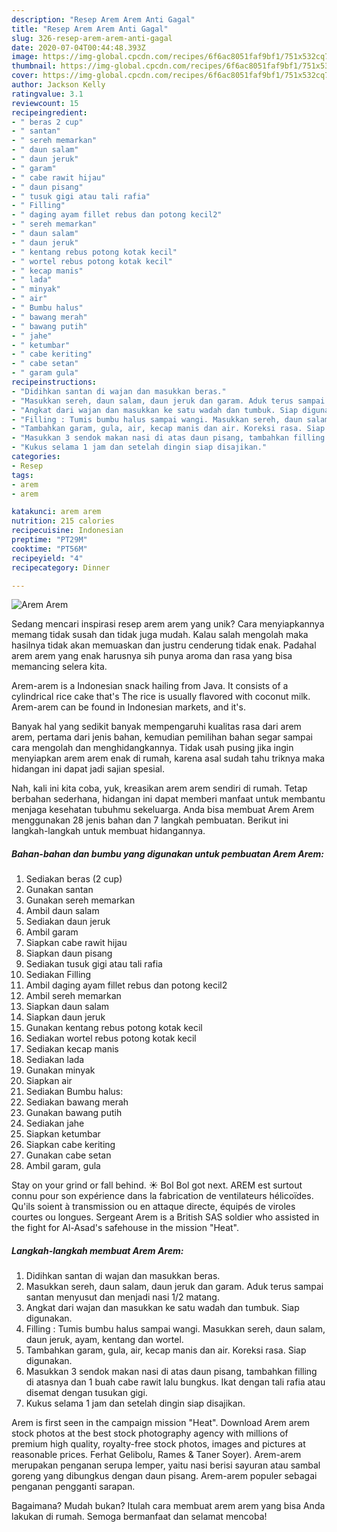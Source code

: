 ```yaml
---
description: "Resep Arem Arem Anti Gagal"
title: "Resep Arem Arem Anti Gagal"
slug: 326-resep-arem-arem-anti-gagal
date: 2020-07-04T00:44:48.393Z
image: https://img-global.cpcdn.com/recipes/6f6ac8051faf9bf1/751x532cq70/arem-arem-foto-resep-utama.jpg
thumbnail: https://img-global.cpcdn.com/recipes/6f6ac8051faf9bf1/751x532cq70/arem-arem-foto-resep-utama.jpg
cover: https://img-global.cpcdn.com/recipes/6f6ac8051faf9bf1/751x532cq70/arem-arem-foto-resep-utama.jpg
author: Jackson Kelly
ratingvalue: 3.1
reviewcount: 15
recipeingredient:
- " beras 2 cup"
- " santan"
- " sereh memarkan"
- " daun salam"
- " daun jeruk"
- " garam"
- " cabe rawit hijau"
- " daun pisang"
- " tusuk gigi atau tali rafia"
- " Filling"
- " daging ayam fillet rebus dan potong kecil2"
- " sereh memarkan"
- " daun salam"
- " daun jeruk"
- " kentang rebus potong kotak kecil"
- " wortel rebus potong kotak kecil"
- " kecap manis"
- " lada"
- " minyak"
- " air"
- " Bumbu halus"
- " bawang merah"
- " bawang putih"
- " jahe"
- " ketumbar"
- " cabe keriting"
- " cabe setan"
- " garam gula"
recipeinstructions:
- "Didihkan santan di wajan dan masukkan beras."
- "Masukkan sereh, daun salam, daun jeruk dan garam. Aduk terus sampai santan menyusut dan menjadi nasi 1/2 matang."
- "Angkat dari wajan dan masukkan ke satu wadah dan tumbuk. Siap digunakan."
- "Filling : Tumis bumbu halus sampai wangi. Masukkan sereh, daun salam, daun jeruk, ayam, kentang dan wortel."
- "Tambahkan garam, gula, air, kecap manis dan air. Koreksi rasa. Siap digunakan."
- "Masukkan 3 sendok makan nasi di atas daun pisang, tambahkan filling di atasnya dan 1 buah cabe rawit lalu bungkus. Ikat dengan tali rafia atau disemat dengan tusukan gigi."
- "Kukus selama 1 jam dan setelah dingin siap disajikan."
categories:
- Resep
tags:
- arem
- arem

katakunci: arem arem 
nutrition: 215 calories
recipecuisine: Indonesian
preptime: "PT29M"
cooktime: "PT56M"
recipeyield: "4"
recipecategory: Dinner

---
```



![Arem Arem](https://img-global.cpcdn.com/recipes/6f6ac8051faf9bf1/751x532cq70/arem-arem-foto-resep-utama.jpg)

Sedang mencari inspirasi resep arem arem yang unik? Cara menyiapkannya memang tidak susah dan tidak juga mudah. Kalau salah mengolah maka hasilnya tidak akan memuaskan dan justru cenderung tidak enak. Padahal arem arem yang enak harusnya sih punya aroma dan rasa yang bisa memancing selera kita.

Arem-arem is a Indonesian snack hailing from Java. It consists of a cylindrical rice cake that&#39;s The rice is usually flavored with coconut milk. Arem-arem can be found in Indonesian markets, and it&#39;s.

Banyak hal yang sedikit banyak mempengaruhi kualitas rasa dari arem arem, pertama dari jenis bahan, kemudian pemilihan bahan segar sampai cara mengolah dan menghidangkannya. Tidak usah pusing jika ingin menyiapkan arem arem enak di rumah, karena asal sudah tahu triknya maka hidangan ini dapat jadi sajian spesial.


Nah, kali ini kita coba, yuk, kreasikan arem arem sendiri di rumah. Tetap berbahan sederhana, hidangan ini dapat memberi manfaat untuk membantu menjaga kesehatan tubuhmu sekeluarga. Anda bisa membuat Arem Arem menggunakan 28 jenis bahan dan 7 langkah pembuatan. Berikut ini langkah-langkah untuk membuat hidangannya.

<!--inarticleads1-->

##### Bahan-bahan dan bumbu yang digunakan untuk pembuatan Arem Arem:

1. Sediakan  beras (2 cup)
1. Gunakan  santan
1. Gunakan  sereh memarkan
1. Ambil  daun salam
1. Sediakan  daun jeruk
1. Ambil  garam
1. Siapkan  cabe rawit hijau
1. Siapkan  daun pisang
1. Sediakan  tusuk gigi atau tali rafia
1. Sediakan  Filling
1. Ambil  daging ayam fillet rebus dan potong kecil2
1. Ambil  sereh memarkan
1. Siapkan  daun salam
1. Siapkan  daun jeruk
1. Gunakan  kentang rebus potong kotak kecil
1. Sediakan  wortel rebus potong kotak kecil
1. Sediakan  kecap manis
1. Sediakan  lada
1. Gunakan  minyak
1. Siapkan  air
1. Sediakan  Bumbu halus:
1. Sediakan  bawang merah
1. Gunakan  bawang putih
1. Sediakan  jahe
1. Siapkan  ketumbar
1. Siapkan  cabe keriting
1. Gunakan  cabe setan
1. Ambil  garam, gula


Stay on your grind or fall behind. ☀️ Bol Bol got next. AREM est surtout connu pour son expérience dans la fabrication de ventilateurs hélicoïdes. Qu&#39;ils soient à transmission ou en attaque directe, équipés de viroles courtes ou longues. Sergeant Arem is a British SAS soldier who assisted in the fight for Al-Asad&#39;s safehouse in the mission &#34;Heat&#34;. 

<!--inarticleads2-->

##### Langkah-langkah membuat Arem Arem:

1. Didihkan santan di wajan dan masukkan beras.
1. Masukkan sereh, daun salam, daun jeruk dan garam. Aduk terus sampai santan menyusut dan menjadi nasi 1/2 matang.
1. Angkat dari wajan dan masukkan ke satu wadah dan tumbuk. Siap digunakan.
1. Filling : Tumis bumbu halus sampai wangi. Masukkan sereh, daun salam, daun jeruk, ayam, kentang dan wortel.
1. Tambahkan garam, gula, air, kecap manis dan air. Koreksi rasa. Siap digunakan.
1. Masukkan 3 sendok makan nasi di atas daun pisang, tambahkan filling di atasnya dan 1 buah cabe rawit lalu bungkus. Ikat dengan tali rafia atau disemat dengan tusukan gigi.
1. Kukus selama 1 jam dan setelah dingin siap disajikan.


Arem is first seen in the campaign mission &#34;Heat&#34;. Download Arem arem stock photos at the best stock photography agency with millions of premium high quality, royalty-free stock photos, images and pictures at reasonable prices. Ferhat Gelibolu, Rames &amp; Taner Soyer). Arem-arem merupakan penganan serupa lemper, yaitu nasi berisi sayuran atau sambal goreng yang dibungkus dengan daun pisang. Arem-arem populer sebagai penganan pengganti sarapan. 

Bagaimana? Mudah bukan? Itulah cara membuat arem arem yang bisa Anda lakukan di rumah. Semoga bermanfaat dan selamat mencoba!
